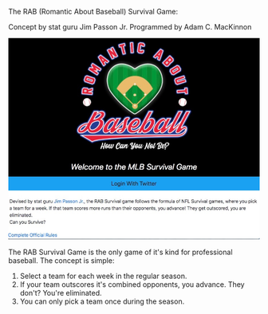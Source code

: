 The RAB (Romantic About Baseball) Survival Game:

Concept by stat guru Jim Passon Jr.
Programmed by Adam C. MacKinnon

<img src="/public/images/loginscreen.jpg" alt="">

The RAB Survival Game is the only game of it's kind for professional baseball.  The concept is simple:

1.  Select a team for each week in the regular season.
2.  If your team outscores it's combined opponents, you advance.  They don't?  You're eliminated.
3.  You can only pick a team once during the season.




